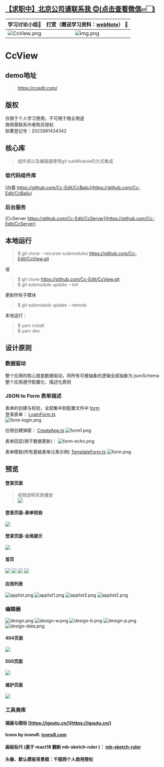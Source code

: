 ## [【求职中】北京公司请联系我 😊(点击查看微信👉🏻)](https://github.com/Cc-Edit/Cc-Edit/blob/main/public/wechat.png)

|                                      学习讨论小组🍻                                      |   打赏（赠送学习资料：[webNote](https://github.com/Cc-Edit/webNote)） :confetti_ball:    | 
|:----------------------------------------------------------------------------------:|:---------------------------------------------------------------------:| 
| ![CcView.png](https://github.com/Cc-Edit/Cc-Edit/blob/main/public/CcView.png) |     ![img.png](https://github.com/Cc-Edit/Cc-Edit/blob/main/public/img.png)  |



# CcView

## demo地址
> https://ccedit.com/

## 版权
仅限于个人学习使用，不可用于商业用途  
商用需联系作者购买授权  
软著登记号：2023SR1434342

## 核心库
> 组件库以及编辑器使用git subModule的方式集成  
### 低代码组件库
[白露 https://github.com/Cc-Edit/CcBailu](https://github.com/Cc-Edit/CcBailu)
### 后台服务
[CcServer https://github.com/Cc-Edit/CcServer](https://github.com/Cc-Edit/CcServer)


## 本地运行

> $ git clone --recurse-submodules https://github.com/Cc-Edit/CcView.git    

或
>
> $ git clone https://github.com/Cc-Edit/CcView.git        
> $ git submodule update --init   


更新所有子模块    
> $ git submodule update --remote

本地运行：
> $ yarn install   
> $ yarn dev


## 设计原则

### 数据驱动
整个应用的核心就是数据驱动，将所有可被抽象的逻辑全部抽象为 jsonSchema   
整个应用遵守配置化、描述化原则

### JSON to Form 表单描述
表单的创建与校验，全部集中到配置文件中 [form](src/config/form)  
登录表单： [LoginForm.ts](src%2Fconfig%2Fform%2FLoginForm.ts)   
![form-login.png](preview%2Fform-login.png)

应用创建弹窗： [CreateApp.ts](src%2Fconfig%2Fform%2FCreateApp.ts)
![form1.png](preview%2Fform1.png)

表单回显(用于数据更新)： 
![form-echo.png](preview%2Fform-echo.png)

表单模板(所有基础表单元素示例) [TemplateForm.ts](src%2Fconfig%2Fform%2FTemplateForm.ts)
![form.png](preview%2Fform.png)

## 预览

#### 登录页面

> 视频透明背景播放  
![](./preview/login.png)

#### 登录页面-表单校验

![](./preview/login_form.png)

#### 登录页面-全局提示

![](./preview/login_alert.png)

#### 首页

![](./preview/home1.png)
![](./preview/home2.png)
![](./preview/home1-w.png)
![](./preview/home2-w.png)

####  应用列表
![applist.png](preview%2Fapplist.png)
![applist1.png](preview%2Fapplist1.png)
![applist3.png](preview%2Fapplist3.png)
![applist2.png](preview%2Fapplist2.png)

### 编辑器
![design.png](preview%2Fdesign.png)
![design-w.png](preview%2Fdesign-w.png)
![design-b.png](preview%2Fdesign-b.png)
![design-p.png](preview%2Fdesign-p.png)
![design-data.png](preview%2Fdesign-data.png)

#### 404页面
![](./preview/404.png)

#### 500页面
![](./preview/500.png)

#### 维护页面
![](./preview/500-maintain.png)

### 工具类库
#### 插画与图标 [https://igoutu.cn/](https://igoutu.cn/)
#### Icons by icons8: [icons8.com](https://icons8.com)
#### 画板标尺 (基于 react18 翻新 mb-sketch-ruler )： [mb-sketch-ruler](https://github.com/mockingbot/mb-sketch-ruler)
#### 头像、默认模板背景图：千图网个人商用授权
